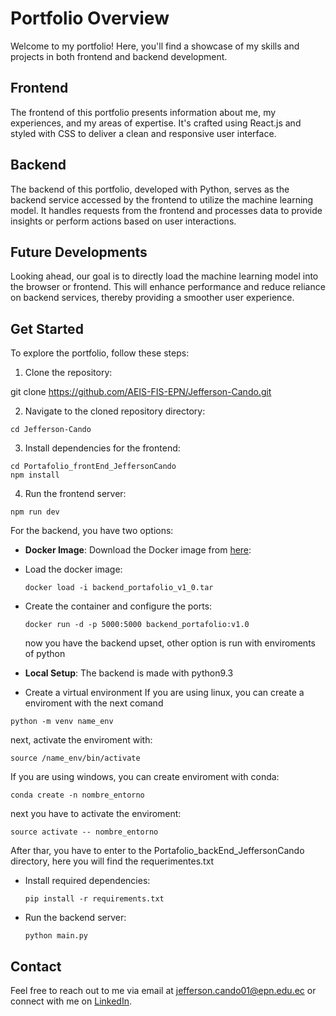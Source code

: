 

# Portfolio Overview

Welcome to my portfolio! Here, you'll find a showcase of my skills and projects in both frontend and backend development.

## Frontend

The frontend of this portfolio presents information about me, my experiences, and my areas of expertise. It's crafted using React.js and styled with CSS to deliver a clean and responsive user interface.

## Backend

The backend of this portfolio, developed with Python, serves as the backend service accessed by the frontend to utilize the machine learning model. It handles requests from the frontend and processes data to provide insights or perform actions based on user interactions.

## Future Developments

Looking ahead, our goal is to directly load the machine learning model into the browser or frontend. This will enhance performance and reduce reliance on backend services, thereby providing a smoother user experience.

## Get Started

To explore the portfolio, follow these steps:

1. Clone the repository:

git clone https://github.com/AEIS-FIS-EPN/Jefferson-Cando.git

2. Navigate to the cloned repository directory:
```
cd Jefferson-Cando
```



3. Install dependencies for the frontend:
```
cd Portafolio_frontEnd_JeffersonCando
npm install
```

4. Run the frontend server:

```
npm run dev
```

For the backend, you have two options:


- **Docker Image**: Download the Docker image from [here](https://epnecuador-my.sharepoint.com/:u:/g/personal/jefferson_cando01_epn_edu_ec/EXhFBnfl40dHracdBH2yPvYBjZswbVQtztwEPyD3jGWndA?e=Lf6elZ):
- Load the docker image:
  ```
  docker load -i backend_portafolio_v1_0.tar
  ```
- Create the container and configure the ports:
  ```
  docker run -d -p 5000:5000 backend_portafolio:v1.0
  ```
  
  now you have the backend upset, other option is run with enviroments of python

- **Local Setup**: The backend is made with python9.3

- Create a virtual environment
If you are using linux, you can create a enviroment with the next comand
```
python -m venv name_env
```
next, activate the enviroment with:
```
source /name_env/bin/activate
```

If you are using windows, you can create enviroment with conda:
```
conda create -n nombre_entorno
```
next you have to activate the enviroment:
```
source activate -- nombre_entorno
```

After thar, you have to enter to the Portafolio_backEnd_JeffersonCando directory, here you will find the requerimentes.txt

- Install required dependencies:
  ```
  pip install -r requirements.txt
  ```
- Run the backend server:
  ```
  python main.py
  ```

## Contact


Feel free to reach out to me via email at jefferson.cando01@epn.edu.ec or connect with me on [LinkedIn](www.linkedin.com/in/jefferson-cando-790a38125).
